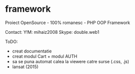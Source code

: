 framework
=========

Proiect OpenSource - 100% romanesc - PHP OOP Framework

Contact:
Y!M: mihaiz2008
Skype: double.web1

ToDO:
- creat documentatie
- creat modul Cart + modul AUTH
- sa se puna automat calea la viewere catre surse (.css, .js)
- lansat (2015)